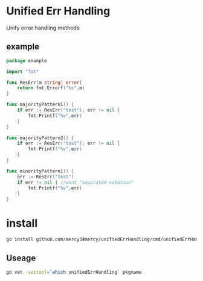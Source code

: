 # Unified Err Handling
Unify error handling methods
## example
```go
package example

import "fmt"

func ResErr(m string) error{
	return fmt.Errorf("%s",m)
}

func majorityPattern1() {
	if err := ResErr("test"); err != nil {
		fmt.Printf("%v",err)
	}
}

func majorityPattern2() {
	if err := ResErr("test"); err != nil {
		fmt.Printf("%v",err)
	}
}

func minorityPattern1() {
	err := ResErr("test")
	if err != nil { //want "separated notation"
		fmt.Printf("%v",err)
	}
}
```

# install
```sh
go install github.com/mercy34mercy/unifiedErrHandling/cmd/unifiedErrHandling@latest
```

## Useage
```sh
go vet -vettool=`which unifiedErrHandling` pkgname
```